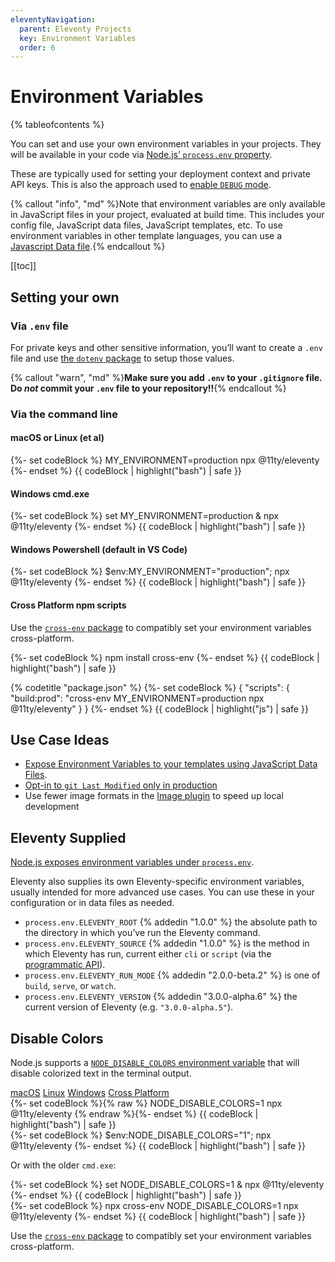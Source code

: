 ```yaml
---
eleventyNavigation:
  parent: Eleventy Projects
  key: Environment Variables
  order: 6
---
```


# Environment Variables

{% tableofcontents %}

You can set and use your own environment variables in your projects. They will be available in your code via [Node.js’ `process.env` property](https://nodejs.org/api/process.html#process_process_env).

These are typically used for setting your deployment context and private API keys. This is also the approach used to [enable `DEBUG` mode](/docs/debugging/).

{% callout "info", "md" %}Note that environment variables are only available in JavaScript files in your project, evaluated at build time. This includes your config file, JavaScript data files, JavaScript templates, etc. To use environment variables in other template languages, you can use a [Javascript Data file](/docs/data-js/#example-exposing-environment-variables).{% endcallout %}

[[toc]]

## Setting your own

### Via `.env` file

For private keys and other sensitive information, you’ll want to create a `.env` file and use [the `dotenv` package](https://github.com/motdotla/dotenv) to setup those values.

{% callout "warn", "md" %}**Make sure you add `.env` to your `.gitignore` file. Do _not_ commit your `.env` file to your repository!!**{% endcallout %}

### Via the command line

#### macOS or Linux (et al)

{%- set codeBlock %}
MY_ENVIRONMENT=production npx @11ty/eleventy
{%- endset %}
{{ codeBlock | highlight("bash") | safe }}

#### Windows cmd.exe

{%- set codeBlock %}
set MY_ENVIRONMENT=production & npx @11ty/eleventy
{%- endset %}
{{ codeBlock | highlight("bash") | safe }}

#### Windows Powershell (default in VS Code)

{%- set codeBlock %}
$env:MY_ENVIRONMENT="production"; npx @11ty/eleventy
{%- endset %}
{{ codeBlock | highlight("bash") | safe }}

#### Cross Platform npm scripts

Use the [`cross-env` package](https://github.com/kentcdodds/cross-env) to compatibly set your environment variables cross-platform.

{%- set codeBlock %}
npm install cross-env
{%- endset %}
{{ codeBlock | highlight("bash") | safe }}

{% codetitle "package.json" %}
{%- set codeBlock %}
{
	"scripts": {
		"build:prod": "cross-env MY_ENVIRONMENT=production npx @11ty/eleventy"
  }
}
{%- endset %}
{{ codeBlock | highlight("js") | safe }}

## Use Case Ideas

- [Expose Environment Variables to your templates using JavaScript Data Files](/docs/data-js/#example-exposing-environment-variables).
- [Opt-in to `git Last Modified` only in production](/docs/dates/)
- Use fewer image formats in the [Image plugin](/docs/plugins/image/) to speed up local development

## Eleventy Supplied

[Node.js exposes environment variables under `process.env`](https://nodejs.org/api/process.html#process_process_env).

Eleventy also supplies its own Eleventy-specific environment variables, usually intended for more advanced use cases. You can use these in your configuration or in data files as needed.

- `process.env.ELEVENTY_ROOT` {% addedin "1.0.0" %} the absolute path to the directory in which you’ve run the Eleventy command.
- `process.env.ELEVENTY_SOURCE` {% addedin "1.0.0" %} is the method in which Eleventy has run, current either `cli` or `script` (via the [programmatic API](./programmatic.md)).
- `process.env.ELEVENTY_RUN_MODE` {% addedin "2.0.0-beta.2" %} is one of `build`, `serve`, or `watch`.
- `process.env.ELEVENTY_VERSION` {% addedin "3.0.0-alpha.6" %} the current version of Eleventy (e.g. `"3.0.0-alpha.5"`).

## Disable Colors

Node.js supports a [`NODE_DISABLE_COLORS` environment variable](https://nodejs.org/api/cli.html#node_disable_colors1) that will disable colorized text in the terminal output.

<is-land on:visible import="/js/seven-minute-tabs.js">
<seven-minute-tabs class="tabs-flush" persist sync>
	<div role="tablist" aria-label="Choose your Operating System">
		<a href="#disable-colors-nix" id="disable-colors-mac-btn" role="tab" data-tabs-persist="os:mac">macOS</a>
		<a href="#disable-colors-nix" role="tab" data-tabs-persist="os:posix">Linux</a>
		<a href="#disable-colors-win" role="tab" data-tabs-persist="os:win">Windows</a>
		<a href="#disable-colors-all" role="tab" data-tabs-persist="os:all">Cross Platform</a>
	</div>
	<div id="disable-colors-nix" role="tabpanel">
{%- set codeBlock %}{% raw %}
NODE_DISABLE_COLORS=1 npx @11ty/eleventy
{% endraw %}{%- endset %}
{{ codeBlock | highlight("bash") | safe }}
	</div>
	<div id="disable-colors-win" role="tabpanel">
{%- set codeBlock %}
$env:NODE_DISABLE_COLORS="1"; npx @11ty/eleventy
{%- endset %}
{{ codeBlock | highlight("bash") | safe }}
		<p>Or with the older <code>cmd.exe</code>:</p>
{%- set codeBlock %}
set NODE_DISABLE_COLORS=1 & npx @11ty/eleventy
{%- endset %}
{{ codeBlock | highlight("bash") | safe }}
	</div>
	<div id="disable-colors-all" role="tabpanel">
{%- set codeBlock %}
npx cross-env NODE_DISABLE_COLORS=1 npx @11ty/eleventy
{%- endset %}
{{ codeBlock | highlight("bash") | safe }}
		<p>Use the <a href="https://github.com/kentcdodds/cross-env"><code>cross-env</code> package</a> to compatibly set your environment variables cross-platform.</p>
	</div>
</seven-minute-tabs>
<is-land>
